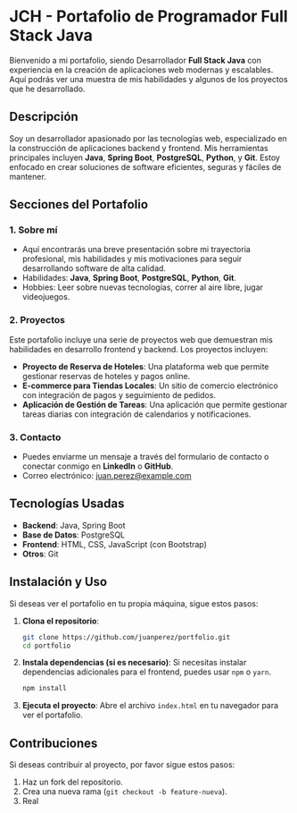 # JCH - Portafolio de Programador Full Stack Java

Bienvenido a mi portafolio, siendo Desarrollador **Full Stack Java** con experiencia en la creación de aplicaciones web modernas y escalables. Aquí podrás ver una muestra de mis habilidades y algunos de los proyectos que he desarrollado.

## Descripción

Soy un desarrollador apasionado por las tecnologías web, especializado en la construcción de aplicaciones backend y frontend. Mis herramientas principales incluyen **Java**, **Spring Boot**, **PostgreSQL**, **Python**, y **Git**. Estoy enfocado en crear soluciones de software eficientes, seguras y fáciles de mantener.

## Secciones del Portafolio

### 1. **Sobre mí**
   - Aquí encontrarás una breve presentación sobre mi trayectoria profesional, mis habilidades y mis motivaciones para seguir desarrollando software de alta calidad.
   - Habilidades: **Java**, **Spring Boot**, **PostgreSQL**, **Python**, **Git**.
   - Hobbies: Leer sobre nuevas tecnologías, correr al aire libre, jugar videojuegos.

### 2. **Proyectos**
   Este portafolio incluye una serie de proyectos web que demuestran mis habilidades en desarrollo frontend y backend. Los proyectos incluyen:
   - **Proyecto de Reserva de Hoteles**: Una plataforma web que permite gestionar reservas de hoteles y pagos online.
   - **E-commerce para Tiendas Locales**: Un sitio de comercio electrónico con integración de pagos y seguimiento de pedidos.
   - **Aplicación de Gestión de Tareas**: Una aplicación que permite gestionar tareas diarias con integración de calendarios y notificaciones.

### 3. **Contacto**
   - Puedes enviarme un mensaje a través del formulario de contacto o conectar conmigo en **LinkedIn** o **GitHub**.
   - Correo electrónico: [juan.perez@example.com](mailto:juan.perez@example.com)

## Tecnologías Usadas

- **Backend**: Java, Spring Boot
- **Base de Datos**: PostgreSQL
- **Frontend**: HTML, CSS, JavaScript (con Bootstrap)
- **Otros**: Git

## Instalación y Uso

Si deseas ver el portafolio en tu propia máquina, sigue estos pasos:

1. **Clona el repositorio**:

    ```bash
    git clone https://github.com/juanperez/portfolio.git
    cd portfolio
    ```

2. **Instala dependencias (si es necesario)**:
   Si necesitas instalar dependencias adicionales para el frontend, puedes usar `npm` o `yarn`.

    ```bash
    npm install
    ```

3. **Ejecuta el proyecto**:
   Abre el archivo `index.html` en tu navegador para ver el portafolio.

## Contribuciones

Si deseas contribuir al proyecto, por favor sigue estos pasos:

1. Haz un fork del repositorio.
2. Crea una nueva rama (`git checkout -b feature-nueva`).
3. Real
